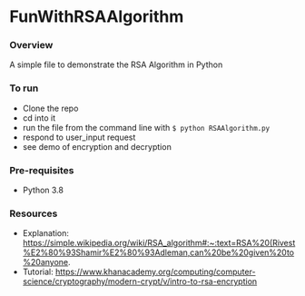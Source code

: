 # FunWithRSAAlgorithm

### Overview
A simple file to demonstrate the RSA Algorithm in Python

### To run
* Clone the repo
* cd into it
* run the file from the command line with ```$ python RSAAlgorithm.py```
* respond to user_input request
* see demo of encryption and decryption

### Pre-requisites
* Python 3.8

### Resources

* Explanation: https://simple.wikipedia.org/wiki/RSA_algorithm#:~:text=RSA%20(Rivest%E2%80%93Shamir%E2%80%93Adleman,can%20be%20given%20to%20anyone.
* Tutorial: https://www.khanacademy.org/computing/computer-science/cryptography/modern-crypt/v/intro-to-rsa-encryption
